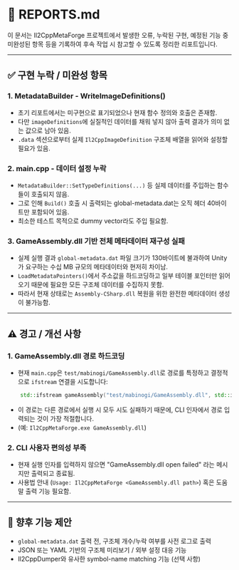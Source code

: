 ﻿# 📓 REPORTS.md

이 문서는 Il2CppMetaForge 프로젝트에서 발생한 오류, 누락된 구현, 예정된 기능 중 미완성된 항목 등을 기록하여 후속 작업 시 참고할 수 있도록 정리한 리포트입니다.

---

## ✅ 구현 누락 / 미완성 항목

### 1. MetadataBuilder - WriteImageDefinitions()

- 초기 리포트에서는 미구현으로 표기되었으나 현재 함수 정의와 호출은 존재함.
- 다만 `imageDefinitions`에 실질적인 데이터를 채워 넣지 않아 출력 결과가 의미 없는 값으로 남아 있음.
- `.data` 섹션으로부터 실제 `Il2CppImageDefinition` 구조체 배열을 읽어와 설정할 필요가 있음.

### 2. main.cpp - 데이터 설정 누락

- `MetadataBuilder::SetTypeDefinitions(...)` 등 실제 데이터를 주입하는 함수들이 호출되지 않음.
- 그로 인해 `Build()` 호출 시 출력되는 global-metadata.dat는 오직 헤더 40바이트만 포함되어 있음.
- 최소한 테스트 목적으로 dummy vector라도 주입 필요함.

### 3. GameAssembly.dll 기반 전체 메타데이터 재구성 실패

- 실제 실행 결과 `global-metadata.dat` 파일 크기가 130바이트에 불과하여 Unity가 요구하는 수십 MB 규모의 메타데이터와 현저히 차이남.
- `LoadMetadataPointers()`에서 주소값을 하드코딩하고 일부 테이블 포인터만 읽어 오기 때문에 필요한 모든 구조체 데이터를 수집하지 못함.
- 따라서 현재 상태로는 `Assembly-CSharp.dll` 복원을 위한 완전한 메타데이터 생성이 불가능함.

---

## ⚠️ 경고 / 개선 사항

### 1. GameAssembly.dll 경로 하드코딩

- 현재 `main.cpp`은 `test/mabinogi/GameAssembly.dll`로 경로를 특정하고 결정적으로 `ifstream` 연결을 시도합니다:

```cpp
    std::ifstream gameAssembly("test/mabinogi/GameAssembly.dll", std::ios::binary);
```

- 이 경로는 다른 경로에서 실행 시 모두 시도 실패하기 때문에, CLI 인자에서 경로 입력되는 것이 가장 적절합니다.
- (예: `Il2CppMetaForge.exe GameAssembly.dll`)

### 2. CLI 사용자 편의성 부족

- 현재 실행 인자를 입력하지 않으면 "GameAssembly.dll open failed" 라는 메시지만 출력되고 종료됨.
- 사용법 안내 (`Usage: Il2CppMetaForge <GameAssembly.dll path>`) 혹은 도움말 출력 기능 필요함.

---

## 🧪 향후 기능 제안

- `global-metadata.dat` 출력 전, 구조체 개수/누락 여부를 사전 로그로 출력
- JSON 또는 YAML 기반의 구조체 미리보기 / 외부 설정 대응 기능
- Il2CppDumper와 유사한 symbol-name matching 기능 (선택 사항)

